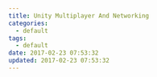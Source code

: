 ```yaml
---
title: Unity Multiplayer And Networking
categories:
  - default
tags:
  - default
date: 2017-02-23 07:53:32
updated: 2017-02-23 07:53:32
---
```

